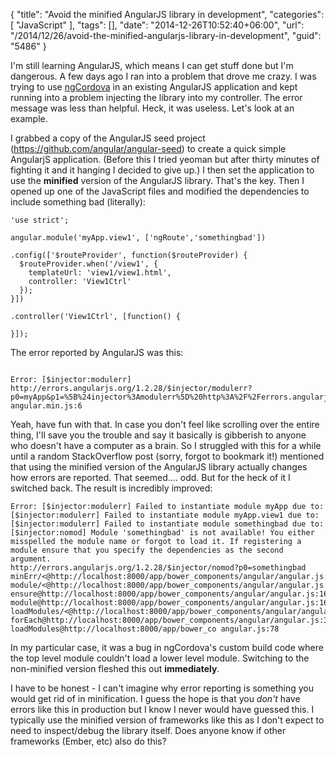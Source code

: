 {
	"title": "Avoid the minified AngularJS library in development",
	"categories": [
		"JavaScript"
	],
	"tags": [],
	"date": "2014-12-26T10:52:40+06:00",
	"url": "/2014/12/26/avoid-the-minified-angularjs-library-in-development",
	"guid": "5486"
}

I'm still learning AngularJS, which means I can get stuff done but I'm dangerous. A few days ago I ran into a problem that drove me crazy. I was trying to use <a href="http://ngcordova.com/">ngCordova</a> in an existing AngularJS application and kept running into a problem injecting the library into my controller. The error message was less than helpful. Heck, it was useless. Let's look at an example.

<!--more-->

I grabbed a copy of the AngularJS seed project (<a href="https://github.com/angular/angular-seed">https://github.com/angular/angular-seed</a>) to create a quick simple AngularjS application. (Before this I tried yeoman but after thirty minutes of fighting it and it hanging I decided to give up.) I then set the application to use the <strong>minified</strong> version of the AngularJS library. That's the key. Then I opened up one of the JavaScript files and modified the dependencies to include something bad (literally):

<pre><code class="language-javascript">'use strict';

angular.module('myApp.view1', ['ngRoute','somethingbad'])

.config(['$routeProvider', function($routeProvider) {
  $routeProvider.when('/view1', {
    templateUrl: 'view1/view1.html',
    controller: 'View1Ctrl'
  });
}])

.controller('View1Ctrl', [function() {

}]);</code></pre>

The error reported by AngularJS was this:

<pre><code>
Error: [$injector:modulerr] http://errors.angularjs.org/1.2.28/$injector/modulerr?p0=myApp&p1=%5B%24injector%3Amodulerr%5D%20http%3A%2F%2Ferrors.angularjs.org%2F1.2.28%2F%24injector%2Fmodulerr%3Fp0%3DmyApp.view1%26p1%3D%255B%2524injector%253Amodulerr%255D%2520http%253A%252F%252Ferrors.angularjs.org%252F1.2.28%252F%2524injector%252Fmodulerr%253Fp0%253Dsomethingbad%2526p1%253D%25255B%252524injector%25253Anomod%25255D%252520http%25253A%25252F%25252Ferrors.angularjs.org%25252F1.2.28%25252F%252524injector%25252Fnomod%25253Fp0%25253Dsomethingbad%25250Az%25252F%25253C%252540http%25253A%25252F%25252Flocalhost%25253A8000%25252Fapp%25252Fbower_components%25252Fangular%25252Fangular.min.js%25253A6%25253A450%25250AYc%25252Fb.module%25253C%25252F%25253C%25252Fb%25255Be%25255D%25253C%252540http%25253A%25252F%25252Flocalhost%25253A8000%25252Fapp%25252Fbower_components%25252Fangular%25252Fangular.min.js%25253A20%25253A1%25250AYc%25252Fb.module%25253C%25252F%25253C%252540http%25253A%25252F%25252Flocalhost%25253A8000%25252Fapp%25252Fbower_components%25252Fangular%25252Fangular.min.js%25253A20%25253A1%25250Ae%25252F%25253C%252540http%25253A%25252F%25252Flocalhost%25253A8000%25252Fapp%25252Fbower_components%25252Fangular%25252Fangular.min.js%25253A33%25253A267%25250Ar%252540http%25253A%25252F%25252Flocalhost%25253A8000%25252Fapp%25252Fbower_components%25252Fangular%25252Fangular.min.js%25253A7%25253A288%25250Ae%252540http%25253A%25252F%25252Flocalhost%25253A8000%25252Fapp%25252Fbower_components%25252Fangular%25252Fangular.min.js%25253A33%25253A207%25250Ae%25252F%25253C%252540http%25253A%25252F%25252Flocalhost%25253A8000%25252Fapp%25252Fbower_components%25252Fangular%25252Fangular.min.js%25253A33%25253A284%25250Ar%252540http%25253A%25252F%25252Flocalhost%25253A8000%25252Fapp%25252Fbower_components%25252Fangular%25252Fangular.min.js%25253A7%25253A288%25250Ae%252540http%25253A%25252F%25252Flocalhost%25253A8000%25252Fapp%25252Fbower_components%25252Fangular%25252Fangular.min.js%25253A33%25253A207%25250Ae%25252F%25253C%252540http%25253A%25252F%25252Flocalhost%25253A8000%25252Fapp%25252Fbower_components%25252Fangular%25252Fangular.min.js%25253A33%25253A284%25250Ar%252540http%25253A%25252F%25252Flocalhost%25253A8000%25252Fapp%25252Fbower_components%25252Fangular%25252Fangular.min.js%25253A7%25253A288%25250Ae%252540http%25253A%25252F%25252Flocalhost%25253A8000%25252Fapp%25252Fbower_components%25252Fangular%25252Fangular.min.js%25253A33%25253A207%25250Aec%252540http%25253A%25252F%25252Flocalhost%25253A8000%25252Fapp%25252Fbower_components%25252Fangular%25252Fangular.min.js%25253A36%25253A309%25250Adc%25252Fc%252540http%25253A%25252F%25252Flocalhost%25253A8000%25252Fapp%25252Fbower_components%25252Fangular%25252Fangular.min.js%25253A18%25253A170%25250Adc%252540http%25253A%25252F%25252Flocalhost%25253A8000%25252Fapp%25252Fbower_components%25252Fangular%25252Fangular.min.js%25253A18%25253A387%25250AWc%252540http%25253A%25252F%25252Flocalhost%25253A8000%25252Fapp%25252Fbower_components%25252Fangular%25252Fangular.min.js%25253A17%25253A415%25250A%252540http%25253A%25252F%25252Flocalhost%25253A8000%25252Fapp%25252Fbower_components%25252Fangular%25252Fangular.min.js%25253A216%25253A78%25250Aa%252540http%25253A%25252F%25252Flocalhost%25253A8000%25252Fapp%25252Fbower_components%25252Fangular%25252Fangular.min.js%25253A146%25253A93%25250Ane%25252Fc%25252F%25253C%252540http%25253A%25252F%25252Flocalhost%25253A8000%25252Fapp%25252Fbower_components%25252Fangular%25252Fangular.min.js%25253A31%25253A223%25250Ar%252540http%25253A%25252F%25252Flocalhost%25253A8000%25252Fapp%25252Fbower_components%25252Fangular%25252Fangular.min.js%25253A7%25253A288%25250Ane%25252Fc%252540http%25253A%25252F%25252Flocalhost%25253A8000%25252Fapp%25252Fbower_components%25252Fangular%25252Fangular.min.js%25253A31%25253A207%25250A%250Az%252F%253C%2540http%253A%252F%252Flocalhost%253A8000%252Fapp%252Fbower_components%252Fangular%252Fangular.min.js%253A6%253A450%250Ae%252F%253C%2540http%253A%252F%252Flocalhost%253A8000%252Fapp%252Fbower_components%252Fangular%252Fangular.min.js%253A34%253A97%250Ar%2540http%253A%252F%252Flocalhost%253A8000%252Fapp%252Fbower_components%252Fangular%252Fangular.min.js%253A7%253A288%250Ae%2540http%253A%252F%252Flocalhost%253A8000%252Fapp%252Fbower_components%252Fangular%252Fangular.min.js%253A33%253A207%250Ae%252F%253C%2540http%253A%252F%252Flocalhost%253A8000%252Fapp%252Fbower_components%252Fangular%252Fangular.min.js%253A33%253A284%250Ar%2540http%253A%252F%252Flocalhost%253A8000%252Fapp%252Fbower_components%252Fangular%252Fangular.min.js%253A7%253A288%250Ae%2540http%253A%252F%252Flocalhost%253A8000%252Fapp%252Fbower_components%252Fangular%252Fangular.min.js%253A33%253A207%250Ae%252F%253C%2540http%253A%252F%252Flocalhost%253A8000%252Fapp%252Fbower_components%252Fangular%252Fangular.min.js%253A33%253A284%250Ar%2540http%253A%252F%252Flocalhost%253A8000%252Fapp%252Fbower_components%252Fangular%252Fangular.min.js%253A7%253A288%250Ae%2540http%253A%252F%252Flocalhost%253A8000%252Fapp%252Fbower_components%252Fangular%252Fangular.min.js%253A33%253A207%250Aec%2540http%253A%252F%252Flocalhost%253A8000%252Fapp%252Fbower_components%252Fangular%252Fangular.min.js%253A36%253A309%250Adc%252Fc%2540http%253A%252F%252Flocalhost%253A8000%252Fapp%252Fbower_components%252Fangular%252Fangular.min.js%253A18%253A170%250Adc%2540http%253A%252F%252Flocalhost%253A8000%252Fapp%252Fbower_components%252Fangular%252Fangular.min.js%253A18%253A387%250AWc%2540http%253A%252F%252Flocalhost%253A8000%252Fapp%252Fbower_components%252Fangular%252Fangular.min.js%253A17%253A415%250A%2540http%253A%252F%252Flocalhost%253A8000%252Fapp%252Fbower_components%252Fangular%252Fangular.min.js%253A216%253A78%250Aa%2540http%253A%252F%252Flocalhost%253A8000%252Fapp%252Fbower_components%252Fangular%252Fangular.min.js%253A146%253A93%250Ane%252Fc%252F%253C%2540http%253A%252F%252Flocalhost%253A8000%252Fapp%252Fbower_components%252Fangular%252Fangular.min.js%253A31%253A223%250Ar%2540http%253A%252F%252Flocalhost%253A8000%252Fapp%252Fbower_components%252Fangular%252Fangular.min.js%253A7%253A288%250Ane%252Fc%2540http%253A%252F%252Flocalhost%253A8000%252Fapp%252Fbower_components%252Fangular%252Fangular.min.js%253A31%253A207%250A%0Az%2F%3C%40http%3A%2F%2Flocalhost%3A8000%2Fapp%2Fbower_components%2Fangular%2Fangular.min.js%3A6%3A450%0Ae%2F%3C%40http%3A%2F%2Flocalhost%3A8000%2Fapp%2Fbower_components%2Fangular%2Fangular.min.js%3A34%3A97%0Ar%40http%3A%2F%2Flocalhost%3A8000%2Fapp%2Fbower_components%2Fangular%2Fangular.min.js%3A7%3A288%0Ae%40http%3A%2F%2Flocalhost%3A8000%2Fapp%2Fbower_components%2Fangular%2Fangular.min.js%3A33%3A207%0Ae%2F%3C%40http%3A%2F%2Flocalhost%3A8000%2Fapp%2Fbower_components%2Fangular%2Fangular.min.js%3A33%3A284%0Ar%40http%3A%2F%2Flocalhost%3A8000%2Fapp%2Fbower_components%2Fangular%2Fangular.min.js%3A7%3A288%0Ae%40http%3A%2F%2Flocalhost%3A8000%2Fapp%2Fbower_components%2Fangular%2Fangular.min.js%3A33%3A207%0Aec%40http%3A%2F%2Flocalhost%3A8000%2Fapp%2Fbower_components%2Fangular%2Fangular.min.js%3A36%3A309%0Adc%2Fc%40http%3A%2F%2Flocalhost%3A8000%2Fapp%2Fbower_components%2Fangular%2Fangular.min.js%3A18%3A170%0Adc%40http%3A%2F%2Flocalhost%3A8000%2Fapp%2Fbower_components%2Fangular%2Fangular.min.js%3A18%3A387%0AWc%40http%3A%2F%2Flocalhost%3A8000%2Fapp%2Fbower_components%2Fangular%2Fangular.min.js%3A17%3A415%0A%40http%3A%2F%2Flocalhost%3A8000%2Fapp%2Fbower_components%2Fangular%2Fangular.min.js%3A216%3A78%0Aa%40http%3A%2F%2Flocalhost%3A8000%2Fapp%2Fbower_components%2Fangular%2Fangular.min.js%3A146%3A93%0Ane%2Fc%2F%3C%40http%3A%2F%2Flocalhost%3A8000%2Fapp%2Fbower_components%2Fangular%2Fangular.min.js%3A31%3A223%0Ar%40http%3A%2F%2Flocalhost%3A8000%2Fapp%2Fbower_components%2Fangular%2Fangular.min.js%3A7%3A288%0Ane%2Fc%40http%3A%2F%2Flocalhost%3A8000%2Fapp%2Fbower_components%2Fangular%2Fangular.min.js%3A31%3A207%0A angular.min.js:6
</code></pre>

Yeah, have fun with that. In case you don't feel like scrolling over the entire thing, I'll save you the trouble and say it basically is gibberish to anyone who doesn't have a computer as a brain. So I struggled with this for a while until a random StackOverflow post (sorry, forgot to bookmark it!) mentioned that using the minified version of the AngularJS library actually changes how errors are reported. That seemed.... odd. But for the heck of it I switched back. The result is incredibly improved:

<pre><code>Error: [$injector:modulerr] Failed to instantiate module myApp due to:
[$injector:modulerr] Failed to instantiate module myApp.view1 due to:
[$injector:modulerr] Failed to instantiate module somethingbad due to:
[$injector:nomod] Module 'somethingbad' is not available! You either misspelled the module name or forgot to load it. If registering a module ensure that you specify the dependencies as the second argument.
http://errors.angularjs.org/1.2.28/$injector/nomod?p0=somethingbad
minErr/<@http://localhost:8000/app/bower_components/angular/angular.js:78:12
module/<@http://localhost:8000/app/bower_components/angular/angular.js:1677:1
ensure@http://localhost:8000/app/bower_components/angular/angular.js:1601:38
module@http://localhost:8000/app/bower_components/angular/angular.js:1675:1
loadModules/<@http://localhost:8000/app/bower_components/angular/angular.js:3877:22
forEach@http://localhost:8000/app/bower_components/angular/angular.js:325:9
loadModules@http://localhost:8000/app/bower_co angular.js:78
</code></pre>

In my particular case, it was a bug in ngCordova's custom build code where the top level module couldn't load a lower level module. Switching to the non-minified version fleshed this out <strong>immediately</strong>. 

I have to be honest - I can't imagine why error reporting is something you would get rid of in minification. I guess the hope is that you <i>don't</i> have errors like this in production but I know I never would have guessed this. I typically use the minified version of frameworks like this as I don't expect to need to inspect/debug the library itself. Does anyone know if other frameworks (Ember, etc) also do this?